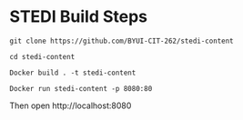 # STEDI Build Steps

`git clone https://github.com/BYUI-CIT-262/stedi-content`

`cd stedi-content`

`Docker build . -t stedi-content`

`Docker run stedi-content -p 8080:80`

Then open http://localhost:8080
        
